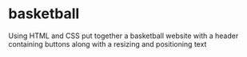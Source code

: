 # basketball
Using HTML and CSS put together a basketball website with a header containing buttons along with a resizing and positioning text
